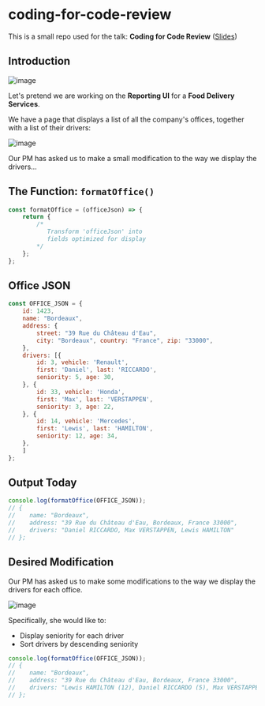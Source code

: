 # coding-for-code-review

This is a small repo used for the talk: **Coding for Code Review**
([Slides](http://bit.ly/coding-for-code-review-slides))

## Introduction

![image](https://user-images.githubusercontent.com/793700/68904824-29922880-073f-11ea-8489-caa24a27dcf8.png)

Let's pretend we are working on the **Reporting UI** for a **Food Delivery Services**.

We have a page that displays a list of all the company's offices, together with a list of their drivers:

![image](https://user-images.githubusercontent.com/793700/68905212-ae317680-0740-11ea-990a-0a9a907dbd67.png)

Our PM has asked us to make a small modification to the way we display the drivers...

## The Function: `formatOffice()`

```javascript
const formatOffice = (officeJson) => {
    return {
        /*
           Transform 'officeJson' into
           fields optimized for display
        */
    };
};
```

## Office JSON
```javascript
const OFFICE_JSON = {
    id: 1423,
    name: "Bordeaux",
    address: {
        street: "39 Rue du Château d'Eau",
        city: "Bordeaux", country: "France", zip: "33000",
    },
    drivers: [{
        id: 3, vehicle: 'Renault',
        first: 'Daniel', last: 'RICCARDO',
        seniority: 5, age: 30,
    }, {
        id: 33, vehicle: 'Honda',
        first: 'Max', last: 'VERSTAPPEN',
        seniority: 3, age: 22,
    }, {
        id: 14, vehicle: 'Mercedes',
        first: 'Lewis', last: 'HAMILTON',
        seniority: 12, age: 34,
    },
    ]
};
```

## Output Today
```javascript
console.log(formatOffice(OFFICE_JSON));
// {
//    name: "Bordeaux",
//    address: "39 Rue du Château d'Eau, Bordeaux, France 33000",
//    drivers: "Daniel RICCARDO, Max VERSTAPPEN, Lewis HAMILTON"
// };
```

## Desired Modification

Our PM has asked us to make some modifications to the way we display
the drivers for each office.

![image](https://user-images.githubusercontent.com/793700/68929126-f75ae800-078b-11ea-8001-d566e5e7b576.png)

Specifically, she would like to:
- Display seniority for each driver
- Sort drivers by descending seniority


```javascript
console.log(formatOffice(OFFICE_JSON));
// {
//    name: "Bordeaux",
//    address: "39 Rue du Château d'Eau, Bordeaux, France 33000",
//    drivers: "Lewis HAMILTON (12), Daniel RICCARDO (5), Max VERSTAPPEN (3)"
// };
```
